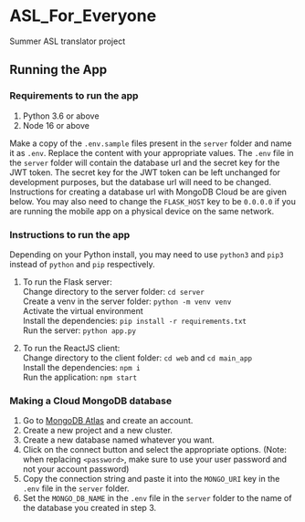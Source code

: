 # ASL_For_Everyone
Summer ASL translator project

## Running the App

### Requirements to run the app
1. Python 3.6 or above
2. Node 16 or above

Make a copy of the `.env.sample` files present in the `server` folder and name it as `.env`.
Replace the content with your appropriate values.
The `.env` file in the `server` folder will contain the database url and the secret key for the JWT token. The secret key for the JWT token can be left unchanged for development purposes, but the database url will need to be changed. Instructions for creating a database url with MongoDB Cloud be are given below. You may also need to change the `FLASK_HOST` key to be `0.0.0.0` if you are running the mobile app on a physical device on the same network. 


### Instructions to run the app
Depending on your Python install, you may need to use `python3` and `pip3` instead of `python` and `pip` respectively.

1. To run the Flask server: \
    Change directory to the server folder: `cd server` \
    Create a venv in the server folder: `python -m venv venv` \
    Activate the virtual environment \
    Install the dependencies: `pip install -r requirements.txt` \
    Run the server: `python app.py`

2. To run the ReactJS client: \
    Change directory to the client folder: `cd web` and `cd main_app` \
    Install the dependencies: `npm i` \
    Run the application: `npm start`


### Making a Cloud MongoDB database
1. Go to [MongoDB Atlas](https://www.mongodb.com/cloud/atlas) and create an account.
2. Create a new project and a new cluster.
3. Create a new database named whatever you want.
4. Click on the connect button and select the appropriate options. (Note: when replacing `<password>`, make sure to use your user password and not your account password)
5. Copy the connection string and paste it into the `MONGO_URI` key in the `.env` file in the `server` folder.
6. Set the `MONGO_DB_NAME` in the `.env` file in the `server` folder to the name of the database you created in step 3.
